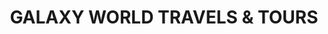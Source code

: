 ---
title: "GALAXY WORLD TRAVELS & TOURS"
url: /mltn/galaxy-world-travels-and-tours-katchary-road/
shop: travel agency
---